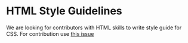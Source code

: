 # HTML Style Guidelines

We are looking for contributors with HTML skills to write style guide for CSS. For contribution use [this issue]()